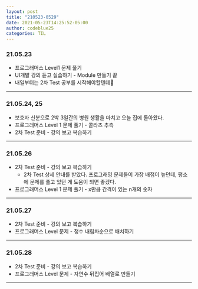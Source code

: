 ```yaml
---
layout: post
title: "210523-0529"
date: 2021-05-23T14:25:52-05:00
author: codeblue25
categories: TIL
---
```


<h3>21.05.23</h3>

- 프로그래머스 Level1 문제 풀기
- UI개발 강의 듣고 실습하기 - Module 만들기 끝
- 내일부터는 2차 Test 공부를 시작해야할텐데💫

---

<h3>21.05.24, 25</h3>

- 보호자 신분으로 2박 3일간의 병원 생활을 마치고 오늘 집에 돌아왔다.
- 프로그래머스 Level 1 문제 풀기 - 콜라츠 추측
- 2차 Test 준비 - 강의 보고 복습하기

---

<h3>21.05.26</h3>

- 2차 Test 준비 - 강의 보고 복습하기
  - 2차 Test 상세 안내를 받았다. 프로그래밍 문제들이 가장 배점이 높던데, 평소에 문제를 풀고 있던 게 도움이 되면 좋겠다.
- 프로그래머스 Level 1 문제 풀기 - x만큼 간격이 있는 n개의 숫자

---

<h3>21.05.27</h3>

- 2차 Test 준비 - 강의 보고 복습하기
- 프로그래머스 Level 문제 - 정수 내림차순으로 배치하기

---

<h3>21.05.28</h3>

- 2차 Test 준비 - 강의 보고 복습하기
- 프로그래머스 Level 문제 - 자연수 뒤집어 배열로 만들기

---

